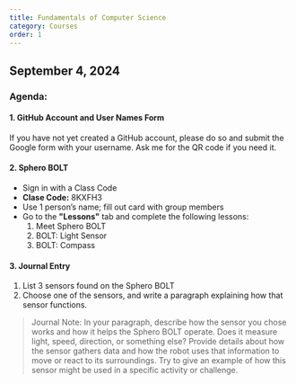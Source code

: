```yaml
---
title: Fundamentals of Computer Science
category: Courses
order: 1
---
```



## September 4, 2024 

### Agenda: 

#### 1.  GitHub Account and User Names Form 
If you have not yet created a GitHub account, please do so and submit the Google form with your username. Ask me for the QR code if you need it.

#### 2. Sphero BOLT

- Sign in with a Class Code
- **Clase Code:** 8KXFH3
- Use 1 person’s name; fill out card with group members 
- Go to the **"Lessons"** tab and complete the following lessons:
    1. Meet Sphero BOLT
    2. BOLT: Light Sensor 
    3. BOLT: Compass 



#### 3. Journal Entry
1. List 3 sensors found on the Sphero BOLT
2. Choose one of the sensors, and write a paragraph explaining how that sensor functions.

> Journal Note: In your paragraph, describe how the sensor you chose works and how it helps the Sphero BOLT operate. Does it measure light, speed, direction, or something else? Provide details about how the sensor gathers data and how the robot uses that information to move or react to its surroundings. Try to give an example of how this sensor might be used in a specific activity or challenge.
